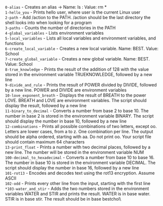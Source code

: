 

`0-alias`						- Creates an alias -> Name: ls : Value: rm * \
`1-hello_you`					- Prints hello user, where user is the current Linux user\
`2-path`						- Add /action to the PATH. /action should be the last directory the shell looks into when looking for a program\
`3-paths`						- Counts the number of directories in the PATH\
`4-global_variables`			-  Lists environment variables\
`5-local_variables`			-  Lists all local variables and environment variables, and functions\
`6-create_local_variable`		- Creates a new local variable. Name: BEST. Value: School\
`7-create_global_variable`	- Creates a new global variable. Name: BEST. Value: School\
`8-true_knowledge`			- Prints the result of the addition of 128 with the value stored in the environment variable TRUEKNOWLEDGE, followed by a new line\
`9-divide_and_rule`			- Prints the result of POWER divided by DIVIDE, followed by a new line. POWER and DIVIDE are environment variables\
`10-love_exponent_breath`		- Displays the result of BREATH to the power LOVE. BREATH and LOVE are environment variables. The script should display the result, followed by a new line\
`11-binary_to_decimal`		- Converts a number from base 2 to base 10. The number in base 2 is stored in the environment variable BINARY. The script should display the number in base 10, followed by a new line\
`12-combinations`				- Prints all possible combinations of two letters, except oo. Letters are lower cases, from a to z. One combination per line. The output should be alpha ordered, starting with aa. Do not print oo. Your script file should contain maximum 64 characters\
`13-print_float`				- Prints a number with two decimal places, followed by a new line. The number will be stored in the environment variable NUM\
`100-decimal_to_hexadecimal`	- Converts a number from base 10 to base 16. The number in base 10 is stored in the environment variable DECIMAL. The script should display the number in base 16, followed by a new line\
`101-rot13`					- Encodes and decodes text using the rot13 encryption. Assume ASCII\
`102-odd`					- Prints every other line from the input, starting with the first line\
`*103-water_and_stir`			- Adds the two numbers stored in the environment variables WATER and STIR and prints the result. WATER is in base water. STIR is in base stir. The result should be in base bestchol\

